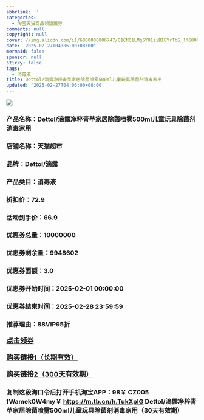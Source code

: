 ```yaml
---
abbrlink: ''
categories:
  - 淘宝天猫商品领隐藏券
comments: null
copyright: null
cover: //img.alicdn.com/i1/6000000006747/O1CN01LMg5Y01ziBIBYrTbG_!!6000000006747-0-sm.jpg
date: '2025-02-27T04:06:00+08:00'
mermaid: false
sponsor: null
sticky: false
tags:
  - 消毒液
title: Dettol/滴露净粹青苹家居除菌喷雾500ml儿童玩具除菌剂消毒家用
updated: '2025-02-27T04:06:00+08:00'
--- 
```


![](//img.alicdn.com/i1/6000000006747/O1CN01LMg5Y01ziBIBYrTbG_!!6000000006747-0-sm.jpg)

### 产品名称：Dettol/滴露净粹青苹家居除菌喷雾500ml儿童玩具除菌剂消毒家用
### 店铺名称：天猫超市
### 品牌：Dettol/滴露
### 产品类目：消毒液
### 折扣价：72.9
### 活动到手价：66.9
### 优惠券总量：10000000
### 优惠券剩余量：9948602
### 优惠券面额：3.0
### 优惠券开始时间：2025-02-01 00:00:00	
### 优惠券结束时间：2025-02-28 23:59:59	
### 推荐理由：88VIP95折

<p style="font-size: 18px; font-weight: bold;">
  <a href="https://uland.taobao.com/coupon/edetail?e=WTDuvyCNNhKlhHvvyUNXZfh8CuWt5YH5OVuOuRD5gLJMmdsrkidbOWBzzpT26idJFg3%2Bprv3QL98JTIc6%2BwE3Ikz%2BLJmIDT%2BEqL%2Bt7mKoy5HLZ%2B1fQZCCwRhK1e3klqphm43uhpRjBbyMW3eIAWKRa6LeGhgJY%2B%2F7NjcxRIBfQbVM%2Fe4LpP7Oq9ple94x%2FzCFS2XhmqadkdXiAcXl7k8pmBwrqJgfTTnl9JUUlFRIV%2BKKoz%2FahSTdjW6CW2SaWtRHsHfkY5nVlAaQcAM%2Fbtha%2F7egUlYs1gwQ1wMxsYi3PpwjMTi6JY3u0ih0lGeG0N9swDhlpaMEawCGruttYDvNg%3D%3D&traceId=2166d8db17407296732636749d133b&union_lens=lensId%3AOPT%401740729692%4021336275_0de3_1954b9330ff_07d6%4001%40eyJmbG9vcklkIjo3MzM1NH0ie" target="_blank">点击领券</a>
</p>
<p style="font-size: 18px; font-weight: bold;">
  <a href="https://s.click.taobao.com/t?e=m%3D2%26s%3D%2B1N8LgdV3rJw4vFB6t2Z2ueEDrYVVa64K7Vc7tFgwiHjf2vlNIV67kkfnVn6TwKd8FptwqKhdbH3ID%2FV1RqsF4wnCJeELi4I%2FIEn%2BS1IjHAB0ghlTd7WlZVm%2FOAUUFw71qrpxiwMoCNxc1AtbZGVSz1as9dE8xRAUY7hrUMeysSMHuv7RoNv0Q0jFsbsQ7KWBUGZF6lI4hsaLLKECkRk%2Fs8xPbX%2FL6CuzgFJokKQQG43KIjgKa9cJc%2BH8t8McMpTjCYtYGASbzRUrFwjXfRKMROfYmExpA2104bt%2FCh0HCbXY2RNE24YS4P1ulDCR0C3yammmODPXdE%3D" target="_blank">购买链接1（长期有效）</a>
</p>
<p style="font-size: 18px; font-weight: bold;">
  <a href="https://s.click.taobao.com/bP1vOYs" target="_blank">购买链接2（300天有效期）</a>
</p>

### 复制这段淘口令后打开手机淘宝APP：98￥ CZ005 fWamek0W4my￥ https://m.tb.cn/h.TukXpIG  Dettol/滴露净粹青苹家居除菌喷雾500ml儿童玩具除菌剂消毒家用（30天有效期）
